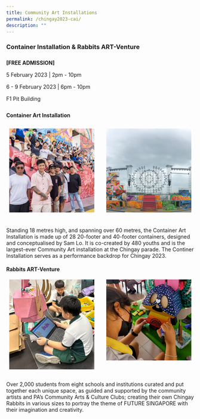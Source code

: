 ```yaml
---
title: Community Art Installations
permalink: /chingay2023-cai/
description: ""
---
```

<h3><strong>Container Installation & Rabbits ART-Venture</strong></h3>


<div style="line-height:2rem;">
<Strong>[FREE ADMISSION]</strong><br>
5 February 2023 | 2pm - 10pm<br>
6 - 9 February 2023 | 6pm - 10pm<br>
F1 Pit Building</div>


<h4><strong>Container Art Installation</strong></h4>

<div style="display: grid; grid-template-columns: repeat(auto-fit, minmax(228px, 1fr)); gap:1rem; padding:0px">
	
<div style="display: block; overflow:hidden; text-decoration: none;  max-width: 20rem;">
<div style="min-height:10rem; max-height:14rem; overflow:hidden; padding:.5rem;"><img style="min-height:14rem; object-fit: cover; position:relative; top:rem;" src="/images/Press%20Room/Chingay%202023%20-%20Spray%20Paint%20Workshop-16.jpg"></div>
 <!--<div style= "font-size: 1rem; font-weight: ; padding:.5rem;"> CAPTIONS</div>-->
</div>

<div style="display: block; overflow:hidden; text-decoration: none;  max-width: 20rem;">
<div style="min-height:14rem; max-height:14rem; overflow:hidden; padding:.5rem;"><img style="min-height:14rem; object-fit: cover; position:relative; top:rem;" src="/images/whats-on/CAI1.jpg"></div>
 <!--<div style= "font-size: 1rem; font-weight: ; padding:.5rem;"> CAPTIONS</div>-->
</div>
</div>

<p>Standing 18 metres high, and spanning over 60 metres, the Container Art Installation is made up of 28 20-footer and 40-footer containers, designed and conceptualised by Sam Lo. It is co-created by 480 youths and is the largest-ever Community Art installation at the Chingay parade. The Continer Installation serves as a performance backdrop for Chingay 2023.</p>




<h4><strong>Rabbits ART-Venture</strong></h4>

<div style="display: grid; grid-template-columns: repeat(auto-fit, minmax(228px, 1fr)); gap:1rem; padding:0px">
	
<div style="display: block; overflow:hidden; text-decoration: none;  max-width: 20rem;">
<div style="min-height:10rem; max-height:14rem; overflow:hidden; padding:.5rem;"><img style="min-height:14rem; object-fit: cover; position:relative; top:-4rem;" src="/images/whats-on/RAV1.jpg"></div>
 <!--<div style= "font-size: 1rem; font-weight: ; padding:.5rem;"> CAPTIONS</div>-->
</div>

<div style="display: block; overflow:hidden; text-decoration: none;  max-width: 20rem;">
<div style="min-height:10rem; max-height:14rem; overflow:hidden; padding:.5rem;"><img style="min-height:14rem; object-fit: cover; position:relative; top:-6rem;" src="/images/whats-on/RAV2.jpg"></div>
 <!--<div style= "font-size: 1rem; font-weight: ; padding:.5rem;"> CAPTIONS</div>-->
</div></div>

<p>
Over 2,000 students from eight schools and institutions curated and put together each unique space, as guided and supported by the community artists and PA’s Community Arts & Culture Clubs; creating their own Chingay Rabbits in various sizes to portray the theme of FUTURE SINGAPORE with their imagination and creativity.</p>
